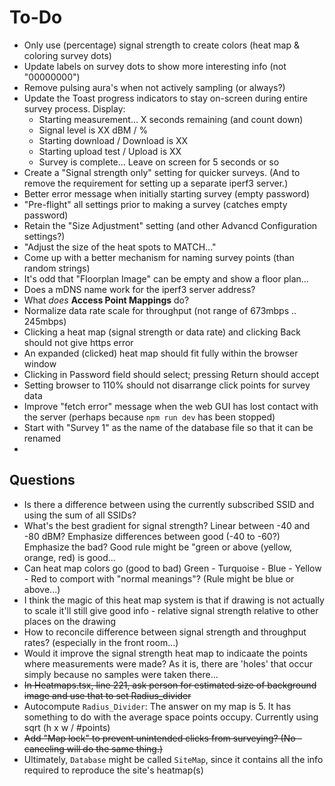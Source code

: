 # To-Do

* Only use (percentage) signal strength to create colors
  (heat map & coloring survey dots)
* Update labels on survey dots to show more interesting info (not "00000000")
* Remove pulsing aura's when not actively sampling (or always?)
* Update the Toast progress indicators to stay on-screen during entire survey process. Display:
  * Starting measurement... X seconds remaining (and count down)
  * Signal level is XX dBM / %
  * Starting download / Download is XX
  * Starting upload test / Upload is XX
  * Survey is complete... Leave on screen for 5 seconds or so
* Create a "Signal strength only" setting for quicker surveys.
  (And to remove the requirement for setting up a separate iperf3 server.)
* Better error message when initially starting survey (empty password)
* "Pre-flight" all settings prior to making a survey (catches empty password)
* Retain the "Size Adjustment" setting (and other Advancd Configuration settings?)
* "Adjust the size of the heat spots to MATCH..."
* Come up with a better mechanism for naming survey points (than random strings)
* It's odd that "Floorplan Image" can be empty and show a floor plan...
* Does a mDNS name work for the iperf3 server address?
* What _does_ **Access Point Mappings** do?
* Normalize data rate scale for throughput (not range of 673mbps .. 245mbps)
* Clicking a heat map (signal strength or data rate) and clicking Back should not give https error
* An expanded (clicked) heat map should fit fully within the browser window
* Clicking in Password field should select; pressing Return should accept
* Setting browser to 110% should not disarrange click points
  for survey data
* Improve "fetch error" message when the web GUI has lost contact
  with the server (perhaps because `npm run dev` has been stopped)
* Start with "Survey 1" as the name of the database file
  so that it can be renamed
* 

## Questions

* Is there a difference between using the currently subscribed SSID
  and using the sum of all SSIDs?
* What's the best gradient for signal strength? Linear between -40 and -80 dBM?
  Emphasize differences between good (-40 to -60?) Emphasize the bad?
  Good rule might be "green or above (yellow, orange, red) is good...
* Can heat map colors go (good to bad)
  Green - Turquoise - Blue - Yellow - Red
  to comport with "normal meanings"? (Rule might be blue or above...)
* I think the magic of this heat map system is that if drawing
  is not actually to scale it'll still give good info - relative signal
  strength relative to other places on the drawing
* How to reconcile difference between signal strength and throughput rates?
  (especially in the front room...)
* Would it improve the signal strength heat map to indicaate the points where
  measurements were made? As it is, there are 'holes' that occur simply because
  no samples were taken there...
* ~~In Heatmaps.tsx, line 221, ask person for estimated size of background image and use that to set Radius_divider~~
* Autocompute `Radius_Divider`:
  The answer on my map is 5. It has something to do
  with the average space points occupy.
  Currently using sqrt (h x w / #points)
* ~~Add "Map lock" to prevent unintended clicks from surveying? (No - canceling will do the same thing.)~~
* Ultimately, `Database` might be called `SiteMap`, since it contains all the info required to reproduce the site's heatmap(s)
